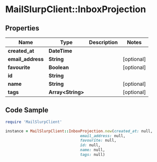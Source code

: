 # MailSlurpClient::InboxProjection

## Properties

Name | Type | Description | Notes
------------ | ------------- | ------------- | -------------
**created_at** | **DateTime** |  | 
**email_address** | **String** |  | [optional] 
**favourite** | **Boolean** |  | [optional] 
**id** | **String** |  | 
**name** | **String** |  | [optional] 
**tags** | **Array&lt;String&gt;** |  | [optional] 

## Code Sample

```ruby
require 'MailSlurpClient'

instance = MailSlurpClient::InboxProjection.new(created_at: null,
                                 email_address: null,
                                 favourite: null,
                                 id: null,
                                 name: null,
                                 tags: null)
```


